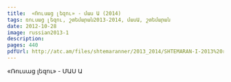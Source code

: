 ```yaml
---
title:  «Ռուսաց լեզու» - մաս Ա (2014) 
tags: ռուսաց լեզու, շտեմարան2013-2014, մասԱ, շտեմարան
date: 2012-10-28
image: russian2013-1
description: 
pages: 440
pdfUrl: http://atc.am/files/shtemaranner/2013_2014/SHTEMARAN-I-2013%20rusac%20Last.pdf
---
```



«Ռուսաց լեզու» - ՄԱՍ Ա

